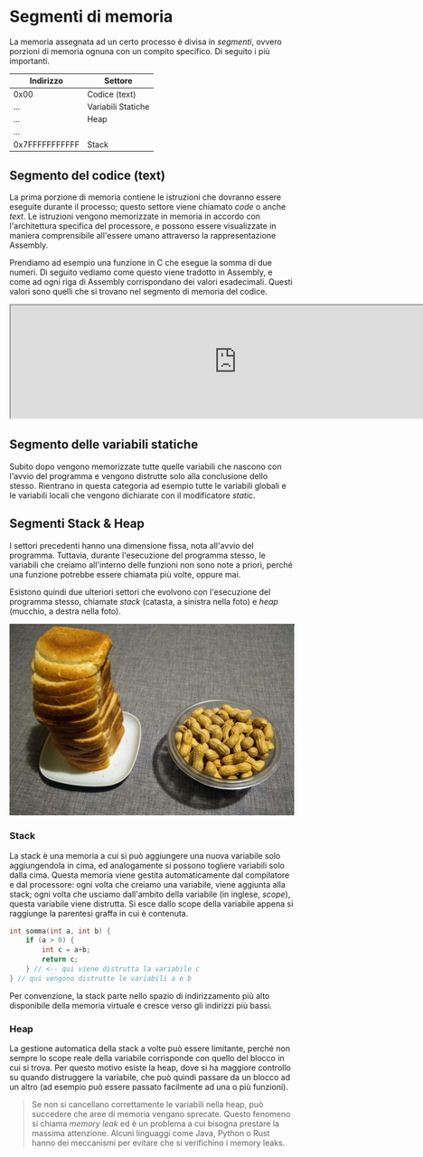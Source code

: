 # Segmenti di memoria

La memoria assegnata ad un certo processo è divisa in _segmenti_, ovvero porzioni di memoria ognuna con un compito specifico. Di seguito i più importanti.

| Indirizzo  | Settore|
|------------|--------|
| 0x00       | Codice (text) |
| ...       | Variabili Statiche|
| ...        |Heap|
| ...        |  |
| 0x7FFFFFFFFFFF |Stack|

## Segmento del codice (text)

La prima porzione di memoria contiene le istruzioni che dovranno essere eseguite durante il processo; questo settore viene chiamato _code_ o anche _text_. Le istruzioni vengono memorizzate in memoria in accordo con l'architettura specifica del processore, e possono essere visualizzate in maniera comprensibile all'essere umano attraverso la rappresentazione Assembly.

Prendiamo ad esempio una funzione in C che esegue la somma di due numeri. Di seguito vediamo come questo viene tradotto in Assembly, e come ad ogni riga di Assembly corrispondano dei valori esadecimali. Questi valori sono quelli che si trovano nel segmento di memoria del codice.

<iframe width="800px" height="200px" src="https://godbolt.org/e?readOnly=true&hideEditorToolbars=true#g:!((g:!((g:!((h:codeEditor,i:(filename:'1',fontScale:14,fontUsePx:'0',j:1,lang:___c,selection:(endColumn:16,endLineNumber:2,positionColumn:16,positionLineNumber:2,selectionStartColumn:16,selectionStartLineNumber:2,startColumn:16,startLineNumber:2),source:'int+somma(int+a,int+b)+%7B%0A++++return+a%2Bb%3B%0A%7D'),l:'5',n:'0',o:'C+source+%231',t:'0')),k:45.71428571428573,l:'4',n:'0',o:'',s:0,t:'0'),(g:!((h:compiler,i:(compiler:cg132,filters:(b:'0',binary:'1',binaryObject:'0',commentOnly:'0',debugCalls:'1',demangle:'0',directives:'0',execute:'0',intel:'0',libraryCode:'0',trim:'1'),flagsViewOpen:'1',fontScale:14,fontUsePx:'0',j:1,lang:___c,libs:!(),options:'',overrides:!(),selection:(endColumn:1,endLineNumber:1,positionColumn:1,positionLineNumber:1,selectionStartColumn:1,selectionStartLineNumber:1,startColumn:1,startLineNumber:1),source:1),l:'5',n:'0',o:'+x86-64+gcc+13.2+(Editor+%231)',t:'0')),k:54.28571428571431,l:'4',n:'0',o:'',s:0,t:'0')),l:'2',n:'0',o:'',t:'0')),version:4"></iframe>

## Segmento delle variabili statiche

Subito dopo vengono memorizzate tutte quelle variabili che nascono con l'avvio del programma e vengono distrutte solo alla conclusione dello stesso. Rientrano in questa categoria ad esempio tutte le variabili globali e le variabili locali che vengono dichiarate con il modificatore _static_.

## Segmenti Stack & Heap

I settori precedenti hanno una dimensione fissa, nota all'avvio del programma. Tuttavia, durante l'esecuzione del programma stesso, le variabili che creiamo all'interno delle funzioni non sono note a priori, perché una funzione potrebbe essere chiamata più volte, oppure mai.

Esistono quindi due ulteriori settori che evolvono con l'esecuzione del programma stesso, chiamate _stack_ (catasta, a sinistra nella foto) e _heap_ (mucchio, a destra nella foto).

<p class="centered">
<img class="w80p" src="https://github.com/wbigger/book-cs-3y/raw/master/src/02-sorting/assets/stack-heap.jpg?raw=true" alt="Stack and heap" title="Stack and heap">
</p>

### Stack

La stack è una memoria a cui si può aggiungere una nuova variabile solo aggiungendola in cima, ed analogamente si possono togliere variabili solo dalla cima. Questa memoria viene gestita automaticamente dal compilatore e dal processore: ogni volta che creiamo una variabile, viene aggiunta alla stack; ogni volta che usciamo dall'ambito della variabile (in inglese, _scope_), questa variabile viene distrutta. Si esce dallo scope della variabile appena si raggiunge la parentesi graffa in cui è contenuta.

```c
int somma(int a, int b) {
    if (a > 0) {
        int c = a+b;
        return c;
    } // <-- qui viene distrutta la variabile c
} // qui vengono distrutte le variabili a e b
```

Per convenzione, la stack parte nello spazio di indirizzamento più alto disponibile della memoria virtuale e cresce verso gli indirizzi più bassi.

### Heap

La gestione automatica della stack a volte può essere limitante, perché non sempre lo scope reale della variabile corrisponde con quello del blocco in cui si trova. Per questo motivo esiste la heap, dove si ha maggiore controllo su quando distruggere la variabile, che può quindi passare da un blocco ad un altro (ad esempio può essere passato facilmente ad una o più funzioni).

> Se non si cancellano correttamente le variabili nella heap, può succedere che aree di memoria vengano sprecate. Questo fenomeno si chiama _memory leak_ ed è un problema a cui bisogna prestare la massima attenzione. Alcuni linguaggi come Java, Python o Rust hanno dei meccanismi per evitare che si verifichino i memory leaks.
